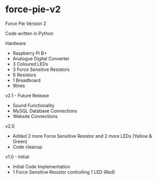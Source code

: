 # force-pie-v2
Force Pie Version 2

Code written in Python

Hardware
- Raspberry Pi B+
- Analogue Digital Converter
- 3 Coloured LEDs
- 3 Force Sensitive Resistors
- 6 Resistors
- 1 Breadboard
- Wires

v2.1 - Future Release
- Sound Functionality
- MySQL Database Connections
- Website Connections

v2.0
- Added 2 more Force Sensitive Resistor and 2 more LEDs (Yellow & Green)
- Code cleanup

v1.0 - Initial
- Initial Code Implementation
- 1 Force Sensitive Resistor controlling 1 LED (Red)
